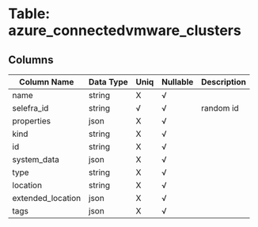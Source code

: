 # Table: azure_connectedvmware_clusters

## Columns 

|  Column Name   |  Data Type  | Uniq | Nullable | Description | 
|  ----  | ----  | ----  | ----  | ---- | 
| name | string | X | √ |  | 
| selefra_id | string | √ | √ | random id | 
| properties | json | X | √ |  | 
| kind | string | X | √ |  | 
| id | string | X | √ |  | 
| system_data | json | X | √ |  | 
| type | string | X | √ |  | 
| location | string | X | √ |  | 
| extended_location | json | X | √ |  | 
| tags | json | X | √ |  | 



